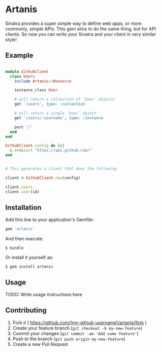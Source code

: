 # Artanis

Sinatra provides a super simple way to define web apps, or more commonly, simple APIs.
This gem aims to do the same thing, but for API clients. So now you can write your Sinatra
and your client in very similar style!

## Example

```ruby

module GithubClient
  class Users
    include Artanis::Resource

    instance_class User

    # will return a collection of `User` objects
    get '/users', type: :collection

    # will return a single `User` object
    get '/users/:username', type: :instance

    post '/'
  end
end

GithubClient.config do |c|
  c.endpoint "https://api.github.com/"
end


# This generates a client that does the following

client = GithubClient.new(config)

client.users
client.user(id)

```

## Installation

Add this line to your application's Gemfile:

```ruby
gem 'artanis'
```

And then execute:

    $ bundle

Or install it yourself as:

    $ gem install artanis

## Usage

TODO: Write usage instructions here

## Contributing

1. Fork it ( https://github.com/[my-github-username]/artanis/fork )
2. Create your feature branch (`git checkout -b my-new-feature`)
3. Commit your changes (`git commit -am 'Add some feature'`)
4. Push to the branch (`git push origin my-new-feature`)
5. Create a new Pull Request
